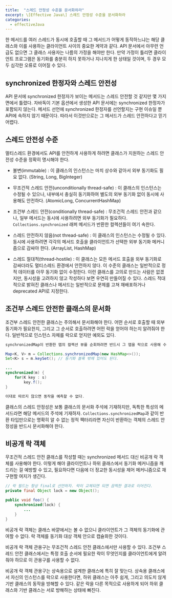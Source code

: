 ```yaml
---
title:  "스레드 안정성 수준을 문서화하라"
excerpt: \[Effective Java\] 스레드 안정성 수준을 문서화하라
categories:
  - effectiveJava
---
```


한 메서드를 여러 스레드가 동시에 호출할 때 그 메서드가 어떻게 동작하느냐는 해당 클래스와 이를 사용하는 클라이언트 사이의 중요한 계약과 같다. API 문서에서 아무런 언급도 없으면 그 클래스 사용자는 나름의 가정을 해야만 한다. 만약 가정이 틀리면 클라이언트 프로그램은 동기화를 충분히 하지 못하거나 지나치게 한 상태일 것이며, 두 경우 모두 심각한 오류로 이어질 수 있다.

## synchronized 한정자와 스레드 안전성
API 문서에 synchronized 한정자가 보이는 메서드는 스레드 안전할 것 같지만 몇 가지 면에서 틀렸다. 자바독이 기본 옵션에서 생성한 API 문서에는 synchronized 한정자가 포함되지 않는다. 메서드 선언에 synchronized 한정자를 선언할지는 구현 이슈일 뿐 API에 속하지 않기 때문이다. 따라서 이것만으로는 그 메서드가 스레드 안전하다고 믿기 어렵다.

## 스레드 안전성 수준
멀티스레드 환경에서도 API를 안전하게 사용하게 하려면 클래스가 지원하는 스레드 안전성 수준을 정확히 명시해야 한다.

- 불변(immutable) : 이 클래스의 인스턴스는 마치 상수와 같아서 외부 동기화도 필요 없다. (String, Long, BigInteger)

- 무조건적 스레드 안전(unconditionally thread-safe) : 이 클래스의 인스턴스는 수정될 수 있으나, 내부에서 충실히 동기화하여 별도의 외부 동기화 없이 동시에 사용해도 안전하다. (AtomicLong, ConcurrentHashMap)

- 조건부 스레드 안전(conditionally thread-safe) : 무조건적 스레드 안전과 같으나, 일부 메서드는 동시에 사용하려면 외부 동기화가 필요하다. `Collections.synchronized` 래퍼 메서드가 반환한 컬렉션들이 여기 속한다.

- 스레드 안전하지 않음(not thread-safe) : 이 클래스의 인스턴스는 수정될 수 있다. 동시에 사용하려면 각각의 메서드 호출을 클라이언트가 선택한 외부 동기화 메커니즘으로 감싸야 한다. (ArrayList, HashMap)

- 스레드 절대적(thread-hostile) : 이 클래스는 모든 메서드 호출을 외부 동기화로 감싸더라도 멀티스레드 환경에서 안전하지 않다. 이 수준의 클래스는 일반적으로 정적 데이터를 아무 동기화 없이 수정한다. 이런 클래스를 고의로 만드는 사람은 없겠지만, 동시성을 고려하지 않고 작성하다 보면 우연히 만들어질 수 있다. 스레드 적대적으로 밝혀진 클래스나 메서드는 일반적으로 문제를 고쳐 재배포하거나 deprecated API로 지정한다.

## 조건부 스레드 안전한 클래스의 문서화
조건부 스레드 안전한 클래스는 주의해서 문서화해야 한다. 어떤 순서로 호출할 때 외부 동기화가 필요한지, 그리고 그 순서로 호출하려면 어떤 락을 얻어야 하는지 알려줘야 한다. 일반적으로 인스턴스 자체를 락으로 얻지만 예외도 있다.

  
```java
synchronizedMap이 반환한 맵의 컬렉션 뷰를 순회하려면 반드시 그 맵을 락으로 사용해 수동으로 동기화하라.

Map<K, V> m = Collections.synchronizedMap(new HashMap<>());
Set<K> s = m.keySet(); // 동기화 블록 밖에 있어도 된다.

...
synchronized(m) {
    for(K key : s)
        key.f();
}

이대로 따르지 않으면 동작을 예측할 수 없다.
```  

클래스의 스레드 안정성은 보통 클래스의 문서화 주석에 기재하지만, 독특한 특성의 메서드라면 해당 메서드의 주석에 기재하자. `Collections.synchronizedMap`과 같이 반환 타입만으로는 명확히 알 수 없는 정적 팩터리라면 자신이 반환하는 객체의 스레드 안정성을 반드시 문서화해야 한다.

## 비공개 락 객체
무조건적 스레드 안전 클래스를 작성할 때는 synchronized 메서드 대신 비공개 락 객체를 사용해야 한다. 이렇게 해야 클라이언트나 하위 클래스에서 동기화 메커니즘을 깨드리는 걸 예방할 수 있고, 필요하다면 다음에 더 정교한 동시성을 제어 메커니즘으로 재구현할 여지가 생긴다.

  
```java
// 락 필드는 항상 final로 선언하자. 락이 교체되면 되면 끔찍한 결과로 이어진다.
private final Object lock = new Object();

public void foo() {
    synchronized(lock) {
        ...
    }
}
```  

비공개 락 객체는 클래스 바깥에서는 볼 수 없으니 클라이언트가 그 객체의 동기화에 관여할 수 없다. 락 객체를 동기화 대상 객체 안으로 캡슐화한 것이다.  

비공개 락 객체 관용구는 무조건적 스레드 안전 클래스에서만 사용할 수 있다. 조건부 스레드 안전 클래스에서는 특정 호출 순서에 필요한 락이 무엇인지를 클라이언트에게 알려줘야 하므로 이 관용구를 사용할 수 없다.  

비공개 락 객체 관용구는 상속용으로 설계한 클래스에 특히 잘 맞는다. 상속용 클래스에서 자신의 인스턴스를 락으로 사용한다면, 하위 클래스는 아주 쉽게, 그리고 의도치 않게 기반 클래스의 동작을 방해할 수 있다. 같은 락을 다른 목적으로 사용하게 되어 하위 클래스와 기반 클래스는 서로 방해하는 상태에 빠진다.